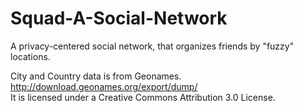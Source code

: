 # Squad-A-Social-Network
A privacy-centered social network, that organizes friends by "fuzzy" locations. 


City and Country data is from Geonames. <br />
http://download.geonames.org/export/dump/ <br />
It is licensed under a Creative Commons Attribution 3.0 License.
